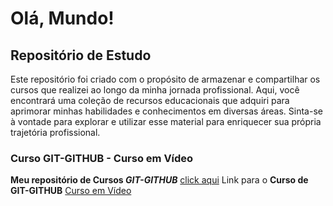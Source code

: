 # Olá, Mundo!
 
 ## **Repositório de Estudo**

Este repositório foi criado com o propósito de armazenar e compartilhar os cursos que realizei ao longo da minha jornada profissional. Aqui, você encontrará uma coleção de recursos educacionais que adquiri para aprimorar minhas habilidades e conhecimentos em diversas áreas. Sinta-se à vontade para explorar e utilizar esse material para enriquecer sua própria trajetória profissional.

### Curso GIT-GITHUB - Curso em Vídeo 

**Meu repositório de Cursos _GIT-GITHUB_**  [click aqui](https://github.com/ulissescaldas/Ola-Mundo/tree/main/GIT-GITHUB)
Link para o **Curso de GIT-GITHUB**  [Curso em Vídeo](https://github.com/ulissescaldas/Ola-Mundo/tree/main/GIT-GITHUB)
